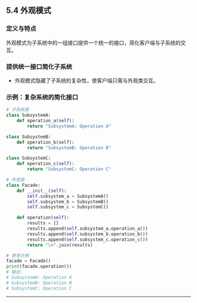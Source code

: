 ## **5.4 外观模式**

### **定义与特点**

外观模式为子系统中的一组接口提供一个统一的接口，简化客户端与子系统的交互。

### **提供统一接口简化子系统**

- 外观模式隐藏了子系统的复杂性，使客户端只需与外观类交互。

### **示例：复杂系统的简化接口**

```python
# 子系统类
class SubsystemA:
    def operation_a(self):
        return "SubsystemA: Operation A"

class SubsystemB:
    def operation_b(self):
        return "SubsystemB: Operation B"

class SubsystemC:
    def operation_c(self):
        return "SubsystemC: Operation C"

# 外观类
class Facade:
    def __init__(self):
        self.subsystem_a = SubsystemA()
        self.subsystem_b = SubsystemB()
        self.subsystem_c = SubsystemC()

    def operation(self):
        results = []
        results.append(self.subsystem_a.operation_a())
        results.append(self.subsystem_b.operation_b())
        results.append(self.subsystem_c.operation_c())
        return "\n".join(results)

# 使用示例
facade = Facade()
print(facade.operation())
# 输出:
# SubsystemA: Operation A
# SubsystemB: Operation B
# SubsystemC: Operation C
```

---
